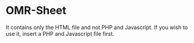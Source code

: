 # OMR-Sheet
It contains only the HTML file and not PHP and Javascript. If you wish to use it, insert a PHP and Javascript file first.
